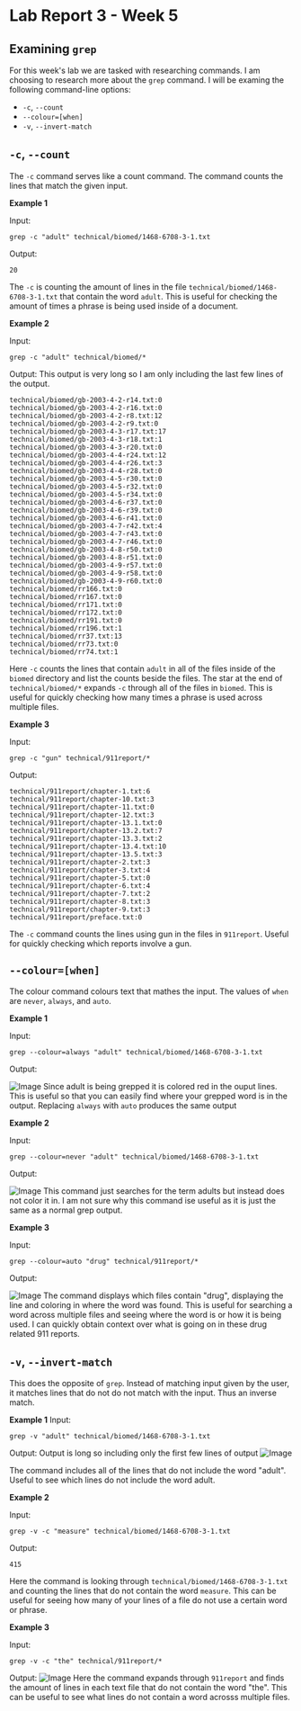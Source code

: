 # Lab Report 3 - Week 5
## Examining `grep`
For this week's lab we are tasked with researching commands. I am choosing to research more about the `grep` command. I will be examing the following command-line options:

* `-c`, `--count`
* `--colour=[when]`
* `-v`, `--invert-match`

## `-c`, `--count`
The `-c` command serves like a count command. The command counts the lines that match the given input. 

**Example 1**

Input:
```
grep -c "adult" technical/biomed/1468-6708-3-1.txt
```
Output: 
```
20
```
The `-c` is counting the amount of lines in the file `technical/biomed/1468-6708-3-1.txt` that contain the word `adult`. This is useful for checking the amount of times a phrase is being used inside of a document.

**Example 2**

Input:
```
grep -c "adult" technical/biomed/*
```
Output: This output is very long so I am only including the last few lines of the output.
```
technical/biomed/gb-2003-4-2-r14.txt:0
technical/biomed/gb-2003-4-2-r16.txt:0
technical/biomed/gb-2003-4-2-r8.txt:12
technical/biomed/gb-2003-4-2-r9.txt:0
technical/biomed/gb-2003-4-3-r17.txt:17
technical/biomed/gb-2003-4-3-r18.txt:1
technical/biomed/gb-2003-4-3-r20.txt:0
technical/biomed/gb-2003-4-4-r24.txt:12
technical/biomed/gb-2003-4-4-r26.txt:3
technical/biomed/gb-2003-4-4-r28.txt:0
technical/biomed/gb-2003-4-5-r30.txt:0
technical/biomed/gb-2003-4-5-r32.txt:0
technical/biomed/gb-2003-4-5-r34.txt:0
technical/biomed/gb-2003-4-6-r37.txt:0
technical/biomed/gb-2003-4-6-r39.txt:0
technical/biomed/gb-2003-4-6-r41.txt:0
technical/biomed/gb-2003-4-7-r42.txt:4
technical/biomed/gb-2003-4-7-r43.txt:0
technical/biomed/gb-2003-4-7-r46.txt:0
technical/biomed/gb-2003-4-8-r50.txt:0
technical/biomed/gb-2003-4-8-r51.txt:0
technical/biomed/gb-2003-4-9-r57.txt:0
technical/biomed/gb-2003-4-9-r58.txt:0
technical/biomed/gb-2003-4-9-r60.txt:0
technical/biomed/rr166.txt:0
technical/biomed/rr167.txt:0
technical/biomed/rr171.txt:0
technical/biomed/rr172.txt:0
technical/biomed/rr191.txt:0
technical/biomed/rr196.txt:1
technical/biomed/rr37.txt:13
technical/biomed/rr73.txt:0
technical/biomed/rr74.txt:1
```
Here `-c` counts the lines that contain `adult` in all of the files inside of the `biomed` directory and list the counts beside the files. The star at the end of `technical/biomed/*` expands `-c` through all of the files in `biomed`. This is useful for quickly checking how many times a phrase is used across multiple files.

**Example 3**

Input: 
```
grep -c "gun" technical/911report/*
```
Output:
```
technical/911report/chapter-1.txt:6
technical/911report/chapter-10.txt:3
technical/911report/chapter-11.txt:0
technical/911report/chapter-12.txt:3
technical/911report/chapter-13.1.txt:0
technical/911report/chapter-13.2.txt:7
technical/911report/chapter-13.3.txt:2
technical/911report/chapter-13.4.txt:10
technical/911report/chapter-13.5.txt:3
technical/911report/chapter-2.txt:3
technical/911report/chapter-3.txt:4
technical/911report/chapter-5.txt:0
technical/911report/chapter-6.txt:4
technical/911report/chapter-7.txt:2
technical/911report/chapter-8.txt:3
technical/911report/chapter-9.txt:3
technical/911report/preface.txt:0
```
The `-c` command counts the lines using gun in the files in `911report`. Useful for quickly checking which reports involve a gun.

## `--colour=[when]`
The colour command colours text that mathes the input. The values of `when` are `never`, `always`, and `auto`.

**Example 1**

Input:
```
grep --colour=always "adult" technical/biomed/1468-6708-3-1.txt
```
Output:

![Image](week-5-screenshots/always.png)
Since adult is being grepped it is colored red in the ouput lines. This is useful so that you can easily find where your grepped word is in the output. Replacing `always` with `auto` produces the same output

**Example 2**

Input:
```
grep --colour=never "adult" technical/biomed/1468-6708-3-1.txt
```
Output:

![Image](week-5-screenshots/rename.png)
This command just searches for the term adults but instead does not color it in. I am not sure why this command ise useful as it is just the same as a normal grep output.

**Example 3**

Input:
```
grep --colour=auto "drug" technical/911report/*
```
Output:

![Image](week-5-screenshots/drug.png)
The command displays which files contain "drug", displaying the line and coloring in where the word was found. This is useful for searching a word across multiple files and seeing where the word is or how it is being used. I can quickly obtain context over what is going on in these drug related 911 reports.


## `-v`, `--invert-match`
This does the opposite of `grep`. Instead of matching input given by the user, it matches lines that do not do not match with the input. Thus an inverse match. 

**Example 1**
Input:
```
grep -v "adult" technical/biomed/1468-6708-3-1.txt
```
Output: Output is long so including only the first few lines of output
![Image](week-5-screenshots/no-adult.png)

The command includes all of the lines that do not include the word "adult". Useful to see which lines do not include the word adult.

**Example 2**

Input:
```
grep -v -c "measure" technical/biomed/1468-6708-3-1.txt
```
Output:
```
415
```
Here the command is looking through `technical/biomed/1468-6708-3-1.txt` and counting the lines that do not contain the word `measure`. This can be useful for seeing how many of your lines of a file do not use a certain word or phrase.

**Example 3**

Input: 
```
grep -v -c "the" technical/911report/*
```
Output:
![Image](week-5-screenshots/inverse.png)
Here the command expands through `911report` and finds the amount of lines in each text file that do not contain the word "the". This can be useful to see what lines do not contain a word acrosss multiple files.
